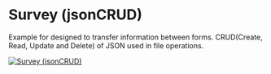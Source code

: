 # Survey (jsonCRUD)

Example for designed to transfer information between forms. CRUD(Create, Read, Update and Delete) of JSON used in file operations.

[![Survey (jsonCRUD)](https://img.youtube.com/vi/MS7DD37gRW8/0.jpg)](http://www.youtube.com/watch?v=MS7DD37gRW8)

